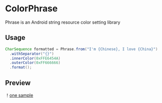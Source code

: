 # ColorPhrase
Phrase is an Android string resource color setting library 

## Usage
```java
CharSequence formatted = Phrase.from("I'm {Chinese}, I love {China}")
  .withSeparator("{}")
  .innerColor(0xFFE6454A)
  .outerColor(0xFF666666)
  .format();
```
## Preview
！[one sample](https://github.com/THEONE10211024/ColorPhrase/blob/master/screenshot/Screenshot_2015-05-16-18-12-23.jpeg)
